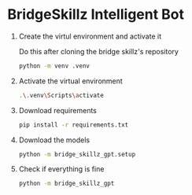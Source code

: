 # BridgeSkillz Intelligent Bot

1. Create the virtul environment and activate it

    Do this after cloning the bridge skillz's repository

    ```bash
    python -m venv .venv
    ```

1. Activate the virtual environment

    ```bash
    .\.venv\Scripts\activate
    ```

1. Download requirements

    ```bash
    pip install -r requirements.txt
    ```

1. Download the models

    ```bash
    python -m bridge_skillz_gpt.setup
    ```

1. Check if everything is fine

    ```bash
    python -m bridge_skillz_gpt
    ```
